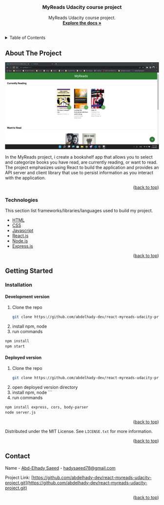 <div id="top"></div>
<!-- PROJECT SHIELDS -->
<!--
*** I'm using markdown "reference style" links for readability.
*** Reference links are enclosed in brackets [ ] instead of parentheses ( ).
*** See the bottom of this document for the declaration of the reference variables
*** for contributors-url, forks-url, etc. This is an optional, concise syntax you may use.
*** https://www.markdownguide.org/basic-syntax/#reference-style-links
-->


<!-- PROJECT LOGO -->
<br />
<div align="center">
  <h3 align="center">MyReads Udacity course project</h3>

  <p align="center">
    MyReads Udacity course project.
    <br />
    <a href="https://github.com/abdelhady-dev/react-myreads-udacity-project"> <strong>Explore the docs »</strong></a>
    <br />
    <br />
  </p>
</div>



<!-- TABLE OF CONTENTS -->
<details>
  <summary>Table of Contents</summary>
  <ol>
    <li>
      <a href="#about-the-project">About The Project</a>
      <ul>
        <li><a href="#built-with">Built With</a></li>
      </ul>
    </li>
    <li>
      <a href="#getting-started">Getting Started</a>
      <ul>
        <li><a href="#installation">Installation</a></li>
      </ul>
    </li>
    <li><a href="#contact">Contact</a></li>
  </ol>
</details>



<!-- ABOUT THE PROJECT -->
## About The Project

[![Product Name Screen Shot][product-screenshot]]()

In the MyReads project, i create a bookshelf app that allows you to select and categorize books you have read, are currently reading, or want to read. The project emphasizes using React to build the application and provides an API server and client library that use to persist information as you interact with the application.

<p align="right">(<a href="#top">back to top</a>)</p>



### Technologies

This section list frameworks/libraries/languages used to build my project.

* [HTML](https://developer.mozilla.org/en-US/docs/Web/HTML)
* [CSS](https://www.w3schools.com/css/)
* [Javascript](https://www.w3schools.com/js/)
* [React.js](https://reactjs.org/)
* [Node.js](https://nodejs.org/en/)
* [Express.js](https://expressjs.com/)
<p align="right">(<a href="#top">back to top</a>)</p>



<!-- GETTING STARTED -->
## Getting Started

### Installation

#### Development version

1. Clone the repo
   ```sh
   git clone https://github.com/abdelhady-dev/react-myreads-udacity-project.git
   ```
2. install npm, node
3. run commands
  ```sh
  npm install
  npm start 
  ```

#### Deployed version

1. Clone the repo
   ```sh
   git clone https://github.com/abdelhady-dev/react-myreads-udacity-project.git
2. open deployed version directory
3. install npm, node   ```
4. run commands
  ```sh
  npm install express, cors, body-parser
  node server.js 
  ```

<p align="right">(<a href="#top">back to top</a>)</p>



<!-- USAGE EXAMPLES -->

Distributed under the MIT License. See `LICENSE.txt` for more information.

<p align="right">(<a href="#top">back to top</a>)</p>



<!-- CONTACT -->
## Contact

Name - [Abd-Elhady Saeed](https://www.linkedin.com/in/abd-elhady-saeed-404385205/) - hadysaeed78@gmail.com

Project Link: [https://github.com/abdelhady-dev/react-myreads-udacity-project.git](https://github.com/abdelhady-dev/react-myreads-udacity-project.git)

<p align="right">(<a href="#top">back to top</a>)</p>



<!-- MARKDOWN LINKS & IMAGES -->
<!-- https://www.markdownguide.org/basic-syntax/#reference-style-links -->
[product-screenshot]: shot.png